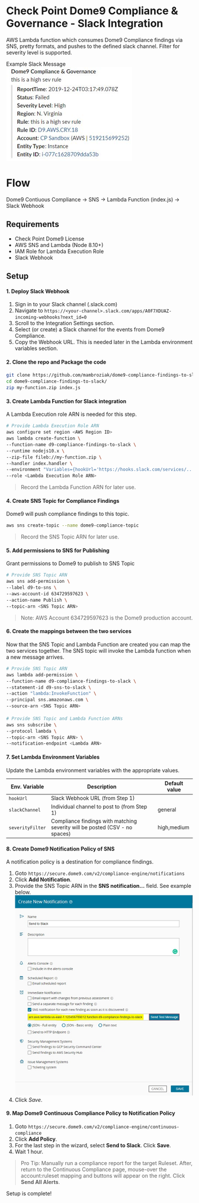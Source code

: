 # Check Point Dome9 Compliance & Governance - Slack Integration 
AWS Lambda function which consumes Dome9 Compliance findings via SNS, pretty formats, and pushes to the defined slack channel. Filter for severity level is supported.

Example Slack Message
![alt text](./images/slack-preview.jpg)

# Flow
Dome9 Contiuous Compliance -> SNS -> Lambda Function (index.js) -> Slack Webhook

## Requirements
* Check Point Dome9 License
* AWS SNS and Lambda (Node 8.10+)
* IAM Role for Lambda Execution Role
* Slack Webhook

## Setup
#### 1. Deploy Slack Webhook
1. Sign in to your Slack channel (**<your channel>**.slack.com)
2. Navigate to `https://<your-channel>.slack.com/apps/A0F7XDUAZ-incoming-webhooks?next_id=0`
3. Scroll to the Integration Settings section.
4. Select (or create) a Slack channel for the events from Dome9 Compliance.
5. Copy the Webhook URL. This is needed later in the Lambda environment variables section.

#### 2. Clone the repo and Package the code
```bash
git clone https://github.com/mambroziak/dome9-compliance-findings-to-slack.git
cd dome9-compliance-findings-to-slack/
zip my-function.zip index.js
```

#### 3. Create Lambda Function for Slack integration
A Lambda Execution role ARN is needed for this step.

```bash
# Provide Lambda Execution Role ARN
aws configure set region <AWS Region ID>
aws lambda create-function \
--function-name d9-compliance-findings-to-slack \
--runtime nodejs10.x \
--zip-file fileb://my-function.zip \
--handler index.handler \
--environment "Variables={hookUrl='https://hooks.slack.com/services/...',slackChannel='general',severityFilter='high,medium'}" \
--role <Lambda Execution Role ARN>
```
> Record the Lambda Function ARN for later use. 

#### 4. Create SNS Topic for Compliance Findings
Dome9 will push compliance findings to this topic.
```bash
aws sns create-topic --name dome9-compliance-topic
```
> Record the SNS Topic ARN for later use. 

#### 5. Add permissions to SNS for Publishing
Grant permissions to Dome9 to publish to SNS Topic
```bash
# Provide SNS Topic ARN
aws sns add-permission \
--label d9-to-sns \
--aws-account-id 634729597623 \
--action-name Publish \
--topic-arn <SNS Topic ARN>
```
> Note: AWS Account 634729597623 is the Dome9 production account. 

#### 6. Create the mappings between the two services
Now that the SNS Topic and Lambda Function are created you can map the two services together. The SNS topic will invoke the Lambda function when a new message arrives.
```bash
# Provide SNS Topic ARN
aws lambda add-permission \
--function-name d9-compliance-findings-to-slack \
--statement-id d9-sns-to-slack \
--action "lambda:InvokeFunction" \
--principal sns.amazonaws.com \
--source-arn <SNS Topic ARN>

# Provide SNS Topic and Lambda Function ARNs
aws sns subscribe \
--protocol lambda \
--topic-arn <SNS Topic ARN> \
--notification-endpoint <Lambda ARN>
```

#### 7. Set Lambda Environment Variables
Update the Lambda environment variables with the appropriate values.

| Env. Variable    | Description                                                                 | Default value |
|------------------|-----------------------------------------------------------------------------|---------------|
| `hookUrl `       | Slack Webhook URL (from Step 1)                                             | |
| `slackChannel`   | Individual channel to post to  (from Step 1)                                | general |
| `severityFilter` | Compliance findings with matching severity will be posted (CSV - no spaces) | high,medium |

#### 8. Create Dome9 Notification Policy of SNS
A notification policy is a destination for compliance findings.
1. Goto `https://secure.dome9.com/v2/compliance-engine/notifications`
2. Click **Add Notification**.
3. Provide the SNS Topic ARN in the **SNS notification...** field. See example below.
![alt text](./images/d9-notification-policy-sns.jpg)
4. Click *Save*.

#### 9. Map Dome9 Continuous Compliance Policy to Notification Policy
1. Goto `https://secure.dome9.com/v2/compliance-engine/continuous-compliance`
2. Click **Add Policy**.
3. For the last step in the wizard, select **Send to Slack**. Click **Save**.
4. Wait 1 hour.
> Pro Tip: Manually run a compliance report for the target Ruleset. After, return to the Continuous Compliance page, mouse-over the account:ruleset mapping and buttons will appear on the right. Click **Send All Alerts**.

Setup is complete! 